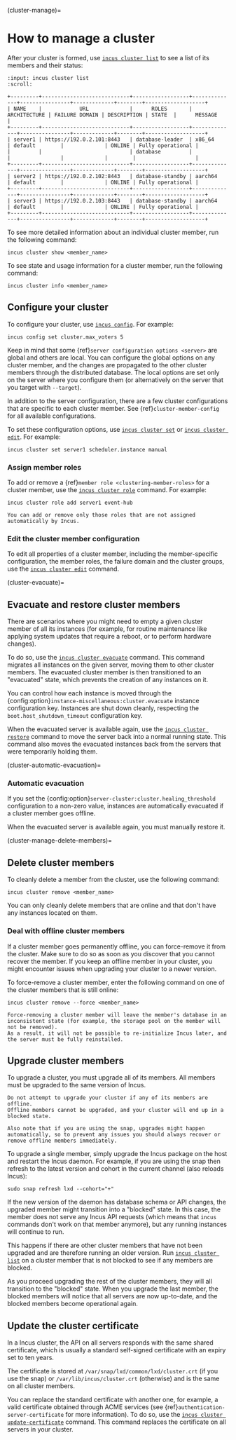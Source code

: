 (cluster-manage)=
# How to manage a cluster

After your cluster is formed, use [`incus cluster list`](incus_cluster_list.md) to see a list of its members and their status:

```{terminal}
:input: incus cluster list
:scroll:

+---------+----------------------------+------------------+--------------+----------------+-------------+--------+-------------------+
| NAME    |            URL             |      ROLES       | ARCHITECTURE | FAILURE DOMAIN | DESCRIPTION | STATE  |      MESSAGE      |
+---------+----------------------------+------------------+--------------+----------------+-------------+--------+-------------------+
| server1 | https://192.0.2.101:8443   | database-leader  | x86_64       | default        |             | ONLINE | Fully operational |
|         |                            | database         |              |                |             |        |                   |
+---------+----------------------------+------------------+--------------+----------------+-------------+--------+-------------------+
| server2 | https://192.0.2.102:8443   | database-standby | aarch64      | default        |             | ONLINE | Fully operational |
+---------+----------------------------+------------------+--------------+----------------+-------------+--------+-------------------+
| server3 | https://192.0.2.103:8443   | database-standby | aarch64      | default        |             | ONLINE | Fully operational |
+---------+----------------------------+------------------+--------------+----------------+-------------+--------+-------------------+
```

To see more detailed information about an individual cluster member, run the following command:

    incus cluster show <member_name>

To see state and usage information for a cluster member, run the following command:

    incus cluster info <member_name>

## Configure your cluster

To configure your cluster, use [`incus config`](incus_config.md).
For example:

    incus config set cluster.max_voters 5

Keep in mind that some {ref}`server configuration options <server>` are global and others are local.
You can configure the global options on any cluster member, and the changes are propagated to the other cluster members through the distributed database.
The local options are set only on the server where you configure them (or alternatively on the server that you target with `--target`).

In addition to the server configuration, there are a few cluster configurations that are specific to each cluster member.
See {ref}`cluster-member-config` for all available configurations.

To set these configuration options, use [`incus cluster set`](incus_cluster_set.md) or [`incus cluster edit`](incus_cluster_edit.md).
For example:

    incus cluster set server1 scheduler.instance manual

### Assign member roles

To add or remove a {ref}`member role <clustering-member-roles>` for a cluster member, use the [`incus cluster role`](incus_cluster_role.md) command.
For example:

    incus cluster role add server1 event-hub

```{note}
You can add or remove only those roles that are not assigned automatically by Incus.
```

### Edit the cluster member configuration

To edit all properties of a cluster member, including the member-specific configuration, the member roles, the failure domain and the cluster groups, use the [`incus cluster edit`](incus_cluster_edit.md) command.

(cluster-evacuate)=
## Evacuate and restore cluster members

There are scenarios where you might need to empty a given cluster member of all its instances (for example, for routine maintenance like applying system updates that require a reboot, or to perform hardware changes).

To do so, use the [`incus cluster evacuate`](incus_cluster_evacuate.md) command.
This command migrates all instances on the given server, moving them to other cluster members.
The evacuated cluster member is then transitioned to an "evacuated" state, which prevents the creation of any instances on it.

You can control how each instance is moved through the {config:option}`instance-miscellaneous:cluster.evacuate` instance configuration key.
Instances are shut down cleanly, respecting the `boot.host_shutdown_timeout` configuration key.

When the evacuated server is available again, use the [`incus cluster restore`](incus_cluster_restore.md) command to move the server back into a normal running state.
This command also moves the evacuated instances back from the servers that were temporarily holding them.

(cluster-automatic-evacuation)=
### Automatic evacuation

If you set the {config:option}`server-cluster:cluster.healing_threshold` configuration to a non-zero value, instances are automatically evacuated if a cluster member goes offline.

When the evacuated server is available again, you must manually restore it.

(cluster-manage-delete-members)=
## Delete cluster members

To cleanly delete a member from the cluster, use the following command:

    incus cluster remove <member_name>

You can only cleanly delete members that are online and that don't have any instances located on them.

### Deal with offline cluster members

If a cluster member goes permanently offline, you can force-remove it from the cluster.
Make sure to do so as soon as you discover that you cannot recover the member.
If you keep an offline member in your cluster, you might encounter issues when upgrading your cluster to a newer version.

To force-remove a cluster member, enter the following command on one of the cluster members that is still online:

    incus cluster remove --force <member_name>

```{caution}
Force-removing a cluster member will leave the member's database in an inconsistent state (for example, the storage pool on the member will not be removed).
As a result, it will not be possible to re-initialize Incus later, and the server must be fully reinstalled.
```

## Upgrade cluster members

To upgrade a cluster, you must upgrade all of its members.
All members must be upgraded to the same version of Incus.

```{caution}
Do not attempt to upgrade your cluster if any of its members are offline.
Offline members cannot be upgraded, and your cluster will end up in a blocked state.

Also note that if you are using the snap, upgrades might happen automatically, so to prevent any issues you should always recover or remove offline members immediately.
```

To upgrade a single member, simply upgrade the Incus package on the host and restart the Incus daemon.
For example, if you are using the snap then refresh to the latest version and cohort in the current channel (also reloads Incus):

    sudo snap refresh lxd --cohort="+"

If the new version of the daemon has database schema or API changes, the upgraded member might transition into a "blocked" state.
In this case, the member does not serve any Incus API requests (which means that `incus` commands don't work on that member anymore), but any running instances will continue to run.

This happens if there are other cluster members that have not been upgraded and are therefore running an older version.
Run [`incus cluster list`](incus_cluster_list.md) on a cluster member that is not blocked to see if any members are blocked.

As you proceed upgrading the rest of the cluster members, they will all transition to the "blocked" state.
When you upgrade the last member, the blocked members will notice that all servers are now up-to-date, and the blocked members become operational again.

## Update the cluster certificate

In a Incus cluster, the API on all servers responds with the same shared certificate, which is usually a standard self-signed certificate with an expiry set to ten years.

The certificate is stored at `/var/snap/lxd/common/lxd/cluster.crt` (if you use the snap) or `/var/lib/incus/cluster.crt` (otherwise) and is the same on all cluster members.

You can replace the standard certificate with another one, for example, a valid certificate obtained through ACME services (see {ref}`authentication-server-certificate` for more information).
To do so, use the [`incus cluster update-certificate`](incus_cluster_update-certificate.md) command.
This command replaces the certificate on all servers in your cluster.
